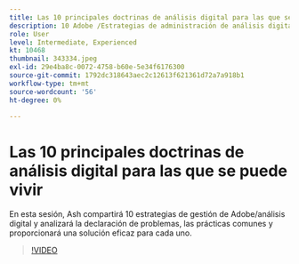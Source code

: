 ```yaml
---
title: Las 10 principales doctrinas de análisis digital para las que se puede vivir
description: 10 Adobe /Estrategias de administración de análisis digital y discutir la declaración del problema, las prácticas comunes y proporcionar una solución eficaz para cada uno.
role: User
level: Intermediate, Experienced
kt: 10468
thumbnail: 343334.jpeg
exl-id: 29e4ba8c-0072-4758-b60e-5e34f6176300
source-git-commit: 1792dc318643aec2c12613f621361d72a7a918b1
workflow-type: tm+mt
source-wordcount: '56'
ht-degree: 0%

---
```


# Las 10 principales doctrinas de análisis digital para las que se puede vivir

En esta sesión, Ash compartirá 10 estrategias de gestión de Adobe/análisis digital y analizará la declaración de problemas, las prácticas comunes y proporcionará una solución eficaz para cada uno.

>[!VIDEO](https://video.tv.adobe.com/v/343334/?quality=12&learn=on)
